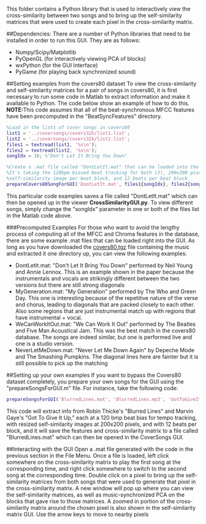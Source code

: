 This folder contains a Python library that is used to interactively view the cross-similarity between two songs and to bring up the self-similarity matrices that were used to create each pixel in the cross-similarity matrix.  

##Dependencies:
There are a number of Python libraries that need to be installed in order to run this GUI.  They are as follows:
* Numpy/Scipy/Matplotlib
* PyOpenGL (for interactively viewing PCA of blocks)
* wxPython (for the GUI Interface)
* PyGame (for playing back synchronized sound)

##Setting examples from the covers80 dataset
To view the cross-similarity and self-similarity matrices for a pair of songs in covers80, it is first necessary to run some code in Matlab to extract information and make it available to Python.  The code below show an example of how to do this.  
<b>NOTE:</b>This code assumes that all of the beat-synchronous MFCC features have been precomputed in the "BeatSyncFeatures" directory.

~~~~~ matlab
%Load in the lists of cover songs in covers80
list1 = '../coversongs/covers32k/list1.list';
list2 = '../coversongs/covers32k/list2.list';
files1 = textread(list1, '%s\n');
files2 = textread(list2, '%s\n');
songIdx = 16; %"Don't Let It Bring You Down"

%Create a .mat file called "DontLetIt.mat" that can be loaded into the GUI
%It's taking the 120bpm biased beat tracking for both (2), 200x200 pixels per 
%self-similarity image per beat block, and 12 beats per beat block
prepareCovers80SongForGUI('DontLetIt.mat', files1{songIdx}, files2{songIdx}, 2, 2, 200, 12);
~~~~~

This particular code examples saves a file called "DontLetIt.mat" which can then be opened up in the viewer <b>CrossSimilarityGUI.py</b>.  To view different songs, simply change the "songIdx" parameter in one or both of the files list in the Matlab code above.

###Precomputed Examples
For those who want to avoid the lengthy process of computing all of the MFCC and Chroma features in the database, there are some example .mat files that can be loaded right into the GUI.  As long as you have downloaded the <a href = "http://labrosa.ee.columbia.edu/projects/coversongs/covers80/covers80.tgz">covers80.tgz</a> file containing the music and extracted it one directory up, you can view the following examples:

* DontLetIt.mat: "Don't Let It Bring You Down" performed by Neil Young and Annie Lennox.  This is an example shown in the paper because the instrumentals and vocals are strikingly different between the two versions but there are still strong diagonals
* MyGeneration.mat: "My Generation" performed by The Who and Green Day.  This one is interesting because of the repetitive nature of the verse and chorus, leading to diagonals that are packed closely to each other.  Also some regions that are just instrumental match up with regions that have instrumental + vocal.
* WeCanWorkItOut.mat: "We Can Work It Out" performed by The Beatles and Five Man Acoustical Jam.  This was the best match in the covers80 database.  The songs are indeed similar, but one is performed live and one is a studio version.
* NeverLetMeDown.mat: "Never Let Me Down Again" by Depeche Mode and The Smashing Pumpkins.  The diagonal lines here are fainter but it is still possible to pick up the matching

##Setting up your own examples
If you want to bypass the Covers80 dataset completely, you prepare your own songs for the GUI using the "prepareSongsForGUI.m" file.  For instance, take the following code:

~~~~~ matlab
prepareSongsForGUI('BlurredLines.mat', 'BlurredLines.mp3', 'GotToGiveItUp.mp3', 120, 120, 200, 12);
~~~~~

This code will extract info from Robin Thicke's "Blurred Lines" and Marvin Gaye's "Got To Give It Up," each at a 120 bmp beat bias for tempo tracking, with resized self-similarity images at 200x200 pixels, and with 12 beats per block, and it will save the features and cross-similarity matrix to a file called "BlurredLines.mat" which can then be opened in the CoverSongs GUI.

##Interacting with the GUI
Open a .mat file generated with the code in the previous section in the File Menu.  Once a file is loaded, left click somewhere on the cross-similarity matrix to play the first song at the corresponding time, and right click somewhere to switch to the second song at the corresponding time.  Double click on a pixel to bring up the self-similarity matrices from both songs that were used to generate that pixel in the cross-similarity matrix.  A new window will pop up where you can view the self-similarity matrices, as well as music-synchronized PCA on the blocks that gave rise to those matrices.  A zoomed in portion of the cross-similarity matrix around the chosen pixel is also shown in the self-similarity matrix GUI.  Use the arrow keys to move to nearby pixels
